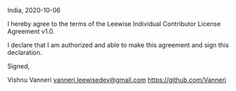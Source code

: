 India, 2020-10-06

I hereby agree to the terms of the Leewise Individual Contributor License
Agreement v1.0.

I declare that I am authorized and able to make this agreement and sign this
declaration.

Signed,

Vishnu Vanneri vanneri.leewisedev@gmail.com https://github.com/Vanneri